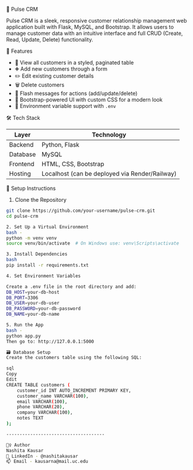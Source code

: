 💓 Pulse CRM

Pulse CRM is a sleek, responsive customer relationship management web application built with Flask, MySQL, and Bootstrap. It allows users to manage customer data with an intuitive interface and full CRUD (Create, Read, Update, Delete) functionality.

🌟 Features

- 🧾 View all customers in a styled, paginated table
- ➕ Add new customers through a form
- ✏️ Edit existing customer details
- 🗑️ Delete customers
- 💬 Flash messages for actions (add/update/delete)
- 💅 Bootstrap-powered UI with custom CSS for a modern look
- 📁 Environment variable support with `.env`

🛠️ Tech Stack

| Layer     | Technology         |
|-----------|--------------------|
| Backend   | Python, Flask      |
| Database  | MySQL              |
| Frontend  | HTML, CSS, Bootstrap |
| Hosting   | Localhost (can be deployed via Render/Railway) |


🔧 Setup Instructions

1. Clone the Repository

```bash
git clone https://github.com/your-username/pulse-crm.git
cd pulse-crm

2. Set Up a Virtual Environment
bash -
python -m venv venv
source venv/bin/activate  # On Windows use: venv\Scripts\activate

3. Install Dependencies
bash
pip install -r requirements.txt

4. Set Environment Variables

Create a .env file in the root directory and add:
DB_HOST=your-db-host
DB_PORT=3306
DB_USER=your-db-user
DB_PASSWORD=your-db-password
DB_NAME=your-db-name

5. Run the App
bash -
python app.py
Then go to: http://127.0.0.1:5000

🗃️ Database Setup
Create the customers table using the following SQL:

sql
Copy
Edit
CREATE TABLE customers (
    customer_id INT AUTO_INCREMENT PRIMARY KEY,
    customer_name VARCHAR(100),
    email VARCHAR(100),
    phone VARCHAR(20),
    company VARCHAR(100),
    notes TEXT
);

-------------------------------------

🙋‍♀️ Author
Nashita Kausar
💼 LinkedIn - @nashitakausar
📫 Email - kausarna@mail.uc.edu

